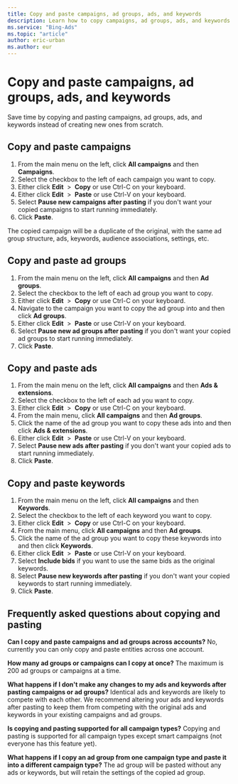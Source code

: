 ```yaml
---
title: Copy and paste campaigns, ad groups, ads, and keywords
description: Learn how to copy campaigns, ad groups, ads, and keywords.
ms.service: "Bing-Ads"
ms.topic: "article"
author: eric-urban
ms.author: eur
---
```


# Copy and paste campaigns, ad groups, ads, and keywords

Save time by copying and pasting campaigns, ad groups, ads, and keywords instead of creating new ones from scratch.

## Copy and paste campaigns
1. From the main menu on the left, click **All campaigns** and then **Campaigns**.
1. Select the checkbox to the left of each campaign you want to copy.
1. Either click **Edit** &nbsp;&gt;&nbsp; **Copy** or use Ctrl-C on your keyboard.
1. Either click **Edit** &nbsp;&gt;&nbsp; **Paste** or use Ctrl-V on your keyboard.
1. Select **Pause new campaigns after pasting** if you don't want your copied campaigns to start running immediately.
1. Click **Paste**.

The copied campaign will be a duplicate of the original, with the same ad group structure, ads, keywords, audience associations, settings, etc.

## Copy and paste ad groups
1. From the main menu on the left, click **All campaigns** and then **Ad groups**.
1. Select the checkbox to the left of each ad group you want to copy.
1. Either click **Edit** &nbsp;&gt;&nbsp; **Copy** or use Ctrl-C on your keyboard.
1. Navigate to the campaign you want to copy the ad group into and then click **Ad groups**.
1. Either click **Edit** &nbsp;&gt;&nbsp; **Paste** or use Ctrl-V on your keyboard.
1. Select **Pause new ad groups after pasting** if you don't want your copied ad groups to start running immediately.
1. Click **Paste**.

## Copy and paste ads
1. From the main menu on the left, click **All campaigns** and then **Ads &amp; extensions**.
1. Select the checkbox to the left of each ad you want to copy.
1. Either click **Edit** &nbsp;&gt;&nbsp; **Copy** or use Ctrl-C on your keyboard.
1. From the main menu, click **All campaigns** and then **Ad groups**.
1. Click the name of the ad group you want to copy these ads into and then click **Ads &amp; extensions**.
1. Either click **Edit** &nbsp;&gt;&nbsp; **Paste** or use Ctrl-V on your keyboard.
1. Select **Pause new ads after pasting** if you don't want your copied ads to start running immediately.
1. Click **Paste**.

## Copy and paste keywords
1. From the main menu on the left, click **All campaigns** and then **Keywords**.
1. Select the checkbox to the left of each keyword you want to copy.
1. Either click **Edit** &nbsp;&gt;&nbsp; **Copy** or use Ctrl-C on your keyboard.
1. From the main menu, click **All campaigns** and then **Ad groups**.
1. Click the name of the ad group you want to copy these keywords into and then click **Keywords**.
1. Either click **Edit** &nbsp;&gt;&nbsp; **Paste** or use Ctrl-V on your keyboard.
1. Select **Include bids** if you want to use the same bids as the original keywords.
1. Select **Pause new keywords after pasting** if you don't want your copied keywords to start running immediately.
1. Click **Paste**.

## Frequently asked questions about copying and pasting
**Can I copy and paste campaigns and ad groups across accounts?** 		No, currently you can only copy and paste entities across one account.

**How many ad groups or campaigns can I copy at once?** 		The maximum is 200 ad groups or campaigns at a time.

**What happens if I don't make any changes to my ads and keywords after pasting campaigns or ad groups?** 		Identical ads and keywords are likely to compete with each other. We recommend altering your ads and keywords after pasting to keep them from competing with the original ads and keywords in your existing campaigns and ad groups.

**Is copying and pasting supported for all campaign types?** 		Copying and pasting is supported for all campaign types except smart campaigns (not everyone has this feature yet).

**What happens if I copy an ad group from one campaign type and paste it into a different campaign type?** 		The ad group will be pasted without any ads or keywords, but will retain the settings of the copied ad group.


